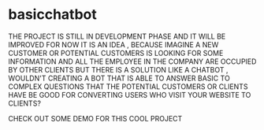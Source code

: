 # basicchatbot

THE PROJECT IS STILL IN DEVELOPMENT PHASE AND IT WILL BE IMPROVED
FOR NOW IT IS AN IDEA , BECAUSE IMAGINE A NEW  CUSTOMER OR POTENTIAL CUSTOMERS IS LOOKING FOR SOME INFORMATION AND ALL THE EMPLOYEE IN THE COMPANY ARE 
OCCUPIED BY OTHER CLIENTS BUT THERE IS A SOLUTION LIKE A CHATBOT , WOULDN'T CREATING A BOT THAT IS ABLE TO ANSWER BASIC TO COMPLEX QUESTIONS THAT THE POTENTIAL
CUSTOMERS OR CLIENTS HAVE BE GOOD FOR CONVERTING USERS WHO VISIT YOUR WEBSITE TO CLIENTS?

CHECK OUT SOME DEMO FOR THIS COOL PROJECT
